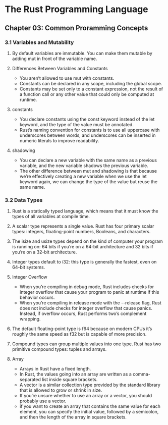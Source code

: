 # The Rust Programming Language

## Chapter 03: Common Proramming Concepts

### 3.1 Variables and Mutability

1. By default variables are immutable. You can make them mutable by adding mut in front of the variable name.

2. Differences Between Variables and Constants
    - You aren’t allowed to use mut with constants.
    - Constants can be declared in any scope, including the global scope.
    - Constants may be set only to a constant expression, not the result of a function call or any other value that could only be computed at runtime.

3. constants
    - You declare constants using the const keyword instead of the let keyword, and the type of the value must be annotated.
    - Rust’s naming convention for constants is to use all uppercase with underscores between words, and underscores can be inserted in numeric literals to improve readability.

4. shadowing
    - You can declare a new variable with the same name as a previous variable, and the new variable shadows the previous variable.
    - The other difference between mut and shadowing is that because we’re effectively creating a new variable when we use the let keyword again, we can change the type of the value but reuse the same name.

### 3.2 Data Types

1. Rust is a statically typed language, which means that it must know the types of all variables at compile time.

2. A scalar type represents a single value. Rust has four primary scalar types: integers, floating-point numbers, Booleans, and characters.

3. The isize and usize types depend on the kind of computer your program is running on: 64 bits if you’re on a 64-bit architecture and 32 bits if you’re on a 32-bit architecture.

4. Integer types default to i32: this type is generally the fastest, even on 64-bit systems.

5. Integer Overflow
    - When you’re compiling in debug mode, Rust includes checks for integer overflow that cause your program to panic at runtime if this behavior occurs.
    - When you’re compiling in release mode with the --release flag, Rust does not include checks for integer overflow that cause panics. Instead, if overflow occurs, Rust performs two’s complement wrapping.

6. The default floating-point type is f64 because on modern CPUs it’s roughly the same speed as f32 but is capable of more precision.

7. Compound types can group multiple values into one type. Rust has two primitive compound types: tuples and arrays.

8. Array
    - Arrays in Rust have a fixed length.
    - In Rust, the values going into an array are written as a comma-separated list inside square brackets.
    - A vector is a similar collection type provided by the standard library that is allowed to grow or shrink in size.
    - If you’re unsure whether to use an array or a vector, you should probably use a vector.
    - if you want to create an array that contains the same value for each element, you can specify the initial value, followed by a semicolon, and then the length of the array in square brackets.
